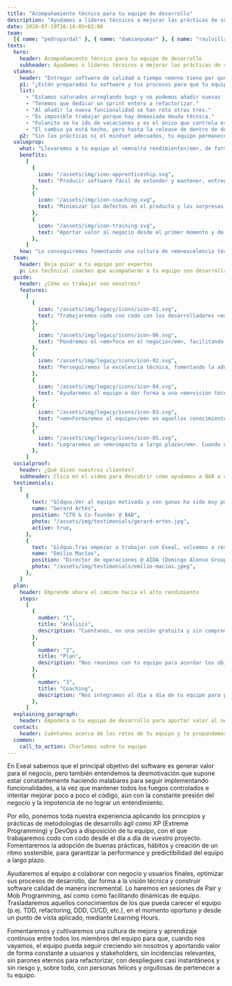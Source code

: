 ```yaml
---
title: "Acompañamiento técnico para tu equipo de desarrollo"
description: "Ayudamos a líderes técnicos a mejorar las prácticas de su equipo para acelerar la entrega de software y eliminar los bugs."
date: 2020-07-19T16:14:05+02:00
team:
  [{ name: "pedropardal" }, { name: "damianpumar" }, { name: "raulvillares" }]
texts:
  hero:
    header: Acompañamiento técnico para tu equipo de desarrollo
    subheader: Ayudamos a líderes técnicos a mejorar las prácticas de su equipo para acelerar la entrega de software y eliminar los bugs.
  stakes:
    header: "Entregar software de calidad a tiempo <em>no tiene por qué ser doloroso.</em>"
    p1: "¿Están preparados tu software y tus procesos para que tu equipo aporte valor de forma continua, cumpliendo las fechas de entrega? O por el contrario se oyen cosas como..."
    list:
      - "Estamos saturados arreglando bugs y no podemos añadir nuevas funcionalidades."
      - "Tenemos que dedicar un sprint entero a refactorizar."
      - "Al añadir la nueva funcionalidad se han roto otras tres."
      - "Es imposible trabajar porque hay demasiada deuda técnica."
      - "Fulanito se ha ido de vacaciones y es el único que controla este tema."
      - "El cambio ya está hecho, pero hasta la release de dentro de dos semanas no llegará a producción."
    p2: "Sin las prácticas ni el mindset adecuados, tu equipo permanecerá <em>lento, ahogado con incidencias y frustrado</em>."
  valueprop:
    what: "Llevaremos a tu equipo al <em>alto rendimiento</em>, de forma que serán capaces de..."
    benefits:
      [
        {
          icon: "/assets/img/icon-apprenticeship.svg",
          text: "Producir software fácil de extender y mantener, entregado a tiempo al mercado.",
        },
        {
          icon: "/assets/img/icon-coaching.svg",
          text: "Minimizar los defectos en el producto y las sorpresas en los despliegues.",
        },
        {
          icon: "/assets/img/icon-training.svg",
          text: "Aportar valor al negocio desde el primer momento y de forma constante.",
        },
      ]
    how: "Lo conseguiremos fomentando una cultura de <em>excelencia técnica</em>, <em>colaboración</em> y <em>mejora continua</em>."
  team:
    header: Deja guiar a tu equipo por expertos
    p: Los technical coaches que acompañarán a tu equipo son desarrolladores y líderes técnicos con amplia experiencia trabajando en equipos de alto rendimiento.
  guide:
    header: ¿Cómo es trabajar con nosotros?
    features:
      [
        {
          icon: "/assets/img/legacy/icons/icon-01.svg",
          text: "Trabajaremos codo con codo con los desarrolladores <em>desde el día a día</em> de su proyecto, en sesiones de Pair/Mob programming.",
        },
        {
          icon: "/assets/img/legacy/icons/icon-06.svg",
          text: "Pondremos el <em>foco en el negocio</em>, facilitando la colaboración entre desarrolladores y stakeholders para aportar valor de forma continua.",
        },
        {
          icon: "/assets/img/legacy/icons/icon-02.svg",
          text: "Perseguiremos la excelencia técnica, fomentando la adopción de <em>buenas prácticas técnicas</em> (Agile, XP, DevOps) y hábitos que permitan la adopción de un ritmo sostenible.",
        },
        {
          icon: "/assets/img/legacy/icons/icon-04.svg",
          text: "Ayudaremos al equipo a dar forma a una <em>visión técnica</em> que habilite la evolución del negocio.",
        },
        {
          icon: "/assets/img/legacy/icons/icon-03.svg",
          text: "<em>Formaremos al equipo</em> en aquellos conocimientos de los que pueda carecer, en el momento oportuno y desde un punto de vista aplicado, mediante Learning Hours.",
        },
        {
          icon: "/assets/img/legacy/icons/icon-05.svg",
          text: "Lograremos un <em>impacto a largo plazo</em>. Cuando nos vayamos, el cambio cultural y de mindset del equipo perdurará",
        },
      ]
  socialproof:
    header: ¿Qué dicen nuestros clientes?
    subheader: Clica en el video para descubrir cómo ayudamos a BAB a automatizar el despliegue de nuevas versiones de su SAAS para +50 clientes, así como a optimizar el ciclo de vida de desarrollo mediante la adopción de buenas prácticas.
  testimonials:
    [
      {
        text: "&ldquo;Ver al equipo motivado y con ganas ha sido muy positivo. Gana el equipo, gana la empresa y también ganan los empleados a nivel personal ya que obtienen un aprendizaje y una formación extra que tiene un retorno muy positivo&rdquo;",
        name: "Gerard Artés",
        position: "CTO & Co-founder @ BAB",
        photo: "/assets/img/testimonials/gerard-artes.jpg",
        active: true,
      },
      {
        text: "&ldquo;Tras empezar a trabajar con Exeal, volvemos a respirar en el equipo el aprendizaje, las preguntas, las lecturas... El éxito principal es ayudar a crecer y retener a nuestros profesionales.&rdquo;",
        name: "Emilio Macías",
        position: "Director de operaciones @ AIDA (Domingo Alonso Group)",
        photo: "/assets/img/testimonials/emilio-macias.jpeg",
      },
    ]
  plan:
    header: Emprende ahora el camino hacia el alto rendimiento
    steps:
      [
        {
          number: "1",
          title: "Análisis",
          description: "Cuéntanos, en una sesión gratuita y sin compromiso, cuáles son los retos y necesidades de tu equipo.",
        },
        {
          number: "2",
          title: "Plan",
          description: "Nos reunimos con tu equipo para acordar los objetivos, contenidos y formato del coaching.",
        },
        {
          number: "3",
          title: "Coaching",
          description: "Nos integramos al día a día de tu equipo para potenciar sus prácticas técnicas.",
        },
      ]
  explaining_paragraph:
    header: Empodera a tu equipo de desarrollo para aportar valor al negocio
  contact:
    header: Cuéntanos acerca de los retos de tu equipo y te propondemos un plan personalizado para ellos.
  common:
    call_to_action: Charlemos sobre tu equipo
---
```


En Exeal sabemos que el principal objetivo del software es generar valor para el negocio, pero también entendemos la desmotivación que supone estar constantemente haciendo malabares para seguir implementando funcionalidades, a la vez que mantener todos los fuegos controlados e intentar mejorar poco a poco el código, aún con la constante presión del negocio y la impotencia de no lograr un entendimiento.

Por ello, ponemos toda nuestra experiencia aplicando los principios y prácticas de metodologías de desarrollo ágil como XP (Extreme Programming) y DevOps a disposición de tu equipo, con el que trabajaremos codo con codo desde el día a día de vuestro proyecto. Fomentaremos la adopción de buenas prácticas, hábitos y creación de un ritmo sostenible, para garantizar la performance y predictibilidad del equipo a largo plazo.

Ayudaremos al equipo a colaborar con negocio y usuarios finales, optimizar sus procesos de desarrollo, dar forma a la visión técnica y construir software calidad de manera incremental. Lo haremos en sesiones de Pair y Mob Programming, así como como facilitando dinámicas de equipo. Trasladaremos aquellos conocimientos de los que pueda carecer el equipo (p.ej. TDD, refactoring, DDD, CI/CD, etc.), en el momento oportuno y desde un punto de vista aplicado, mediante Learning Hours.

Fomentaremos y cultivaremos una cultura de mejora y aprendizaje continuos entre todos los miembros del equipo para que, cuando nos vayamos, el equipo pueda seguir creciendo sin nosotros y aportando valor de forma constante a usuarios y stakeholders, sin incidencias relevantes, sin parones eternos para refactorizar, con despliegues casi instantáneos y sin riesgo y, sobre todo, con personas felices y orgullosas de pertenecer a tu equipo.
